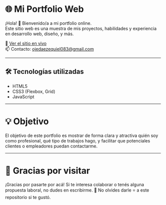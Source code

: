# 🌐 Mi Portfolio Web

¡Hola! 👋 Bienvenido/a a mi portfolio online.  
Este sitio web es una muestra de mis proyectos, habilidades y experiencia en desarrollo web, diseño, y más.

🚀 [Ver el sitio en vivo](https://ezequieledojeda.github.io/Portfolio/)  
📫 Contacto: [ojedaezequiel083@gmail.com](mailto:ojedaezequiel083@gmail.com)

---

## 🛠️ Tecnologías utilizadas

- HTML5
- CSS3 (Flexbox, Grid)
- JavaScript

---

# 💡 Objetivo
El objetivo de este portfolio es mostrar de forma clara y atractiva quién soy como profesional, qué tipo de trabajos hago, y facilitar que potenciales clientes o empleadores puedan contactarme.

---

# 🙌 Gracias por visitar
¡Gracias por pasarte por acá! Si te interesa colaborar o tenés alguna propuesta laboral, no dudes en escribirme.
🌟 No olvides darle ⭐ a este repositorio si te gustó.
